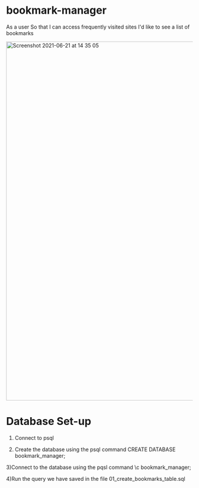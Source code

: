 # bookmark-manager
As a user
So that I can access frequently visited sites
I'd like to see a list of bookmarks

<img width="965" alt="Screenshot 2021-06-21 at 14 35 05" src="https://user-images.githubusercontent.com/83732364/122786259-0846d600-d2ac-11eb-9ac3-4d7d422250e6.png">

# Database Set-up
1) Connect to psql

2) Create the database using the psql command CREATE DATABASE bookmark_manager;

3)Connect to the database using the pqsl command \c bookmark_manager;

4)Run the query we have saved in the file 01_create_bookmarks_table.sql
